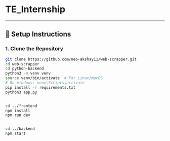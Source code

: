 # TE_Internship

---

## 🔧 Setup Instructions

### 1. Clone the Repository

```bash
git clone https://github.com/neo-akshay11/web-scrapper.git
cd web-scrapper
cd python-backend
python3 -m venv venv
source venv/bin/activate  # For Linux/macOS
# On Windows: venv\Scripts\activate
pip install -r requirements.txt
python3 app.py


cd ../frontend
npm install
npm run dev


cd ../backend
npm start












